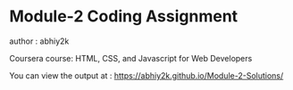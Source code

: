  # Module-2 Coding Assignment
 
author : abhiy2k

Coursera course: HTML, CSS, and Javascript for Web Developers

You can view the output at : https://abhiy2k.github.io/Module-2-Solutions/
